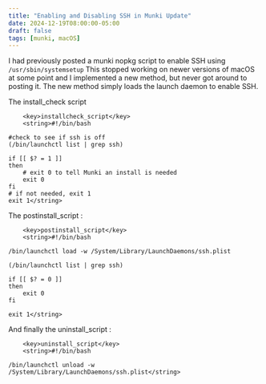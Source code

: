 ```yaml
---
title: "Enabling and Disabling SSH in Munki Update"
date: 2024-12-19T08:00:00-05:00
draft: false
tags: [munki, macOS]
---
```

I had previously posted a munki nopkg script to enable SSH using `/usr/sbin/systemsetup`  This stopped working on newer versions of macOS at some point and I implemented a new method, but never got around to posting it.  The new method simply loads the launch daemon to enable SSH.

The install_check script 
```
	<key>installcheck_script</key>
	<string>#!/bin/bash

#check to see if ssh is off
(/bin/launchctl list | grep ssh)

if [[ $? = 1 ]] 
then
	# exit 0 to tell Munki an install is needed
	exit 0
fi
# if not needed, exit 1
exit 1</string>
```

The postinstall_script :
```
	<key>postinstall_script</key>
	<string>#!/bin/bash

/bin/launchctl load -w /System/Library/LaunchDaemons/ssh.plist

(/bin/launchctl list | grep ssh)

if [[ $? = 0 ]] 
then
	exit 0
fi

exit 1</string>
```

And finally the uninstall_script :
```
	<key>uninstall_script</key>
	<string>#!/bin/bash

/bin/launchctl unload -w /System/Library/LaunchDaemons/ssh.plist</string>
```